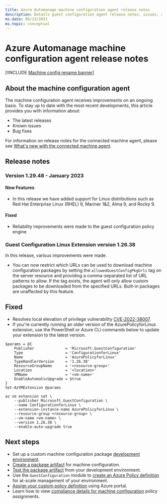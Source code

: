 ```yaml
---
title: Azure Automanage machine configuration agent release notes
description: Details guest configuration agent release notes, issues, and frequently asked questions.
ms.date: 09/13/2022
ms.topic: conceptual
---
```

# Azure Automanage machine configuration agent release notes

[!INCLUDE [Machine config rename banner][00]]

## About the machine configuration agent

The machine configuration agent receives improvements on an ongoing basis. To stay up to date with
the most recent developments, this article provides you with information about:

- The latest releases
- Known issues
- Bug fixes

For information on release notes for the connected machine agent, please see
[What's new with the connected machine agent][01].

## Release notes

### Version 1.29.48 - January 2023

#### New Features

- In this release we have added support for Linux distributions such as Red Hat Enterprise Linux
  (RHEL) 9, Mariner 1&2, Alma 9, and Rocky 9.

#### Fixed

- Reliability improvements were made to the guest configuration policy engine


### Guest Configuration Linux Extension version 1.26.38

In this release, various improvements were made.

- You can now restrict which URLs can be used to download machine configuration packages by setting
  the `allowedGuestConfigPkgUrls` tag on the server resource and providing a comma-separated list of
  URL patterns to allow. If the tag exists, the agent will only allow custom packages to be
  downloaded from the specified URLs. Built-in packages are unaffected by this feature.

## Fixed

- Resolves local elevation of privilege vulnerability [CVE-2022-38007][03].
- If you're currently running an older version of the AzurePolicyforLinux extension, use the
  PowerShell or Azure CLI commands below to update your extension to the latest version.

```azurepowershell-interactive
$params = @{
    Publisher              = 'Microsoft.GuestConfiguration'
    Type                   = 'ConfigurationforLinux'
    Name                   = 'AzurePolicyforLinux'
    TypeHandlerVersion     = '1.26.38'
    ResourceGroupName      = '<resource-group>'
    Location               = '<location>'
    VMName                 = '<vm-name>'
    EnableAutomaticUpgrade = $true
}
Set-AzVMExtension @params
```

```azurecli
az vm extension set \
    --publisher Microsoft.GuestConfiguration \
    --name ConfigurationforLinux \
    --extension-instance-name AzurePolicyforLinux \
    --resource-group <resource-group> \
    --vm-name <vm-name> \
    --version 1.26.38 \
    --enable-auto-upgrade true
```

## Next steps

- Set up a custom machine configuration package [development environment][04].
- [Create a package artifact][05] for machine configuration.
- [Test the package artifact][06] from your development environment.
- Use the `GuestConfiguration` module to [create an Azure Policy definition][07] for at-scale
  management of your environment.
- [Assign your custom policy definition][08] using Azure portal.
- Learn how to view [compliance details for machine configuration][09] policy assignments.

<!-- Reference link definitions -->
[00]: ../includes/banner.md
[01]: ../../azure-arc/servers/agent-release-notes.md
[03]: https://msrc.microsoft.com/update-guide/vulnerability/CVE-2022-38007
[04]: ./machine-configuration-create-setup.md
[05]: ./machine-configuration-create.md
[06]: ./machine-configuration-create-test.md
[07]: ./machine-configuration-create-definition.md
[08]: ../policy/assign-policy-portal.md
[09]: ../policy/how-to/determine-non-compliance.md

